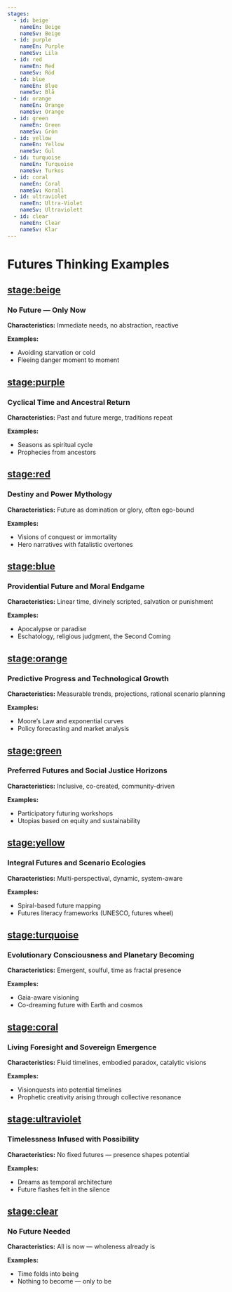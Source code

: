 ```yaml
---
stages:
  - id: beige
    nameEn: Beige
    nameSv: Beige
  - id: purple
    nameEn: Purple
    nameSv: Lila
  - id: red
    nameEn: Red
    nameSv: Röd
  - id: blue
    nameEn: Blue
    nameSv: Blå
  - id: orange
    nameEn: Orange
    nameSv: Orange
  - id: green
    nameEn: Green
    nameSv: Grön
  - id: yellow
    nameEn: Yellow
    nameSv: Gul
  - id: turquoise
    nameEn: Turquoise
    nameSv: Turkos
  - id: coral
    nameEn: Coral
    nameSv: Korall
  - id: ultraviolet
    nameEn: Ultra-Violet
    nameSv: Ultraviolett
  - id: clear
    nameEn: Clear
    nameSv: Klar
---
```


# Futures Thinking Examples

## <stage:beige>

### No Future — Only Now

**Characteristics:** Immediate needs, no abstraction, reactive

**Examples:**
- Avoiding starvation or cold
- Fleeing danger moment to moment

## <stage:purple>

### Cyclical Time and Ancestral Return

**Characteristics:** Past and future merge, traditions repeat

**Examples:**
- Seasons as spiritual cycle
- Prophecies from ancestors

## <stage:red>

### Destiny and Power Mythology

**Characteristics:** Future as domination or glory, often ego-bound

**Examples:**
- Visions of conquest or immortality
- Hero narratives with fatalistic overtones

## <stage:blue>

### Providential Future and Moral Endgame

**Characteristics:** Linear time, divinely scripted, salvation or punishment

**Examples:**
- Apocalypse or paradise
- Eschatology, religious judgment, the Second Coming

## <stage:orange>

### Predictive Progress and Technological Growth

**Characteristics:** Measurable trends, projections, rational scenario planning

**Examples:**
- Moore’s Law and exponential curves
- Policy forecasting and market analysis

## <stage:green>

### Preferred Futures and Social Justice Horizons

**Characteristics:** Inclusive, co-created, community-driven

**Examples:**
- Participatory futuring workshops
- Utopias based on equity and sustainability

## <stage:yellow>

### Integral Futures and Scenario Ecologies

**Characteristics:** Multi-perspectival, dynamic, system-aware

**Examples:**
- Spiral-based future mapping
- Futures literacy frameworks (UNESCO, futures wheel)

## <stage:turquoise>

### Evolutionary Consciousness and Planetary Becoming

**Characteristics:** Emergent, soulful, time as fractal presence

**Examples:**
- Gaia-aware visioning
- Co-dreaming future with Earth and cosmos

## <stage:coral>

### Living Foresight and Sovereign Emergence

**Characteristics:** Fluid timelines, embodied paradox, catalytic visions

**Examples:**
- Visionquests into potential timelines
- Prophetic creativity arising through collective resonance

## <stage:ultraviolet>

### Timelessness Infused with Possibility

**Characteristics:** No fixed futures — presence shapes potential

**Examples:**
- Dreams as temporal architecture
- Future flashes felt in the silence

## <stage:clear>

### No Future Needed

**Characteristics:** All is now — wholeness already is

**Examples:**
- Time folds into being
- Nothing to become — only to be

